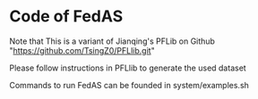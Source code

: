 # Code of FedAS

Note that This is a variant of Jianqing's PFLib on Github "https://github.com/TsingZ0/PFLlib.git"

Please follow instructions in PFLlib to generate the used dataset

Commands to run FedAS can be founded in system/examples.sh
